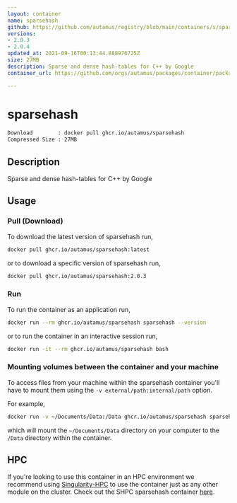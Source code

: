```yaml
---
layout: container
name: sparsehash
github: https://github.com/autamus/registry/blob/main/containers/s/sparsehash/spack.yaml
versions:
- 2.0.3
- 2.0.4
updated_at: 2021-09-16T00:13:44.888976725Z
size: 27MB
description: Sparse and dense hash-tables for C++ by Google
container_url: https://github.com/orgs/autamus/packages/container/package/sparsehash

---
```

# sparsehash
```bash 
Download        : docker pull ghcr.io/autamus/sparsehash
Compressed Size : 27MB
```

## Description
Sparse and dense hash-tables for C++ by Google

## Usage
### Pull (Download)
To download the latest version of sparsehash run,

```bash
docker pull ghcr.io/autamus/sparsehash:latest
```

or to download a specific version of sparsehash run,

```bash
docker pull ghcr.io/autamus/sparsehash:2.0.3
```
### Run
To run the container as an application run,
```bash
docker run --rm ghcr.io/autamus/sparsehash sparsehash --version
```

or to run the container in an interactive session run,
```bash
docker run -it --rm ghcr.io/autamus/sparsehash bash
```

### Mounting volumes between the container and your machine
To access files from your machine within the sparsehash container you'll have to mount them using the `-v external/path:internal/path` option.

For example,
```bash
docker run -v ~/Documents/Data:/Data ghcr.io/autamus/sparsehash sparsehash /Data/myData.csv
```
which will mount the `~/Documents/Data` directory on your computer to the `/Data` directory within the container.

## HPC
If you're looking to use this container in an HPC environment we recommend using [Singularity-HPC](https://singularity-hpc.readthedocs.io) to use the container just as any other module on the cluster. Check out the SHPC sparsehash container [here](https://singularityhub.github.io/singularity-hpc/r/ghcr.io-autamus-sparsehash/).